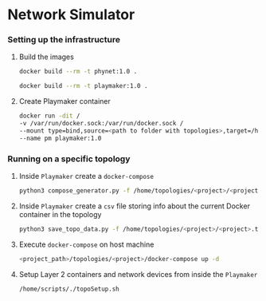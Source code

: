 # Network Simulator

### Setting up the infrastructure 

1. Build the images 
    ```bash
    docker build --rm -t phynet:1.0 .
    ```
    
    ```bash
    docker build --rm -t playmaker:1.0 .
    ```

2. Create Playmaker container 

    ```bash
    docker run -dit /
    -v /var/run/docker.sock:/var/run/docker.sock /
    --mount type=bind,source=<path to folder with topologies>,target=/home/topologies / 
    --name pm playmaker:1.0
    ``` 

### Running on a specific topology

1. Inside `Playmaker` create a `docker-compose`

    ```bash
    python3 compose_generator.py -f /home/topologies/<project>/<project>.topo
    ```

2. Inside `Playmaker` create a `csv` file storing info about the current Docker container in the topology 

    ```bash
    python3 save_topo_data.py -f /home/topologies/<project>/<project>.topo
    ```

3. Execute `docker-compose` on host machine
    
    ```bash
    <project_path>/topologies/<project>/docker-compose up -d
    ```
    
4. Setup Layer 2 containers and network devices from inside the `Playmaker`

    ```bash
    /home/scripts/./topoSetup.sh
    ```
    
